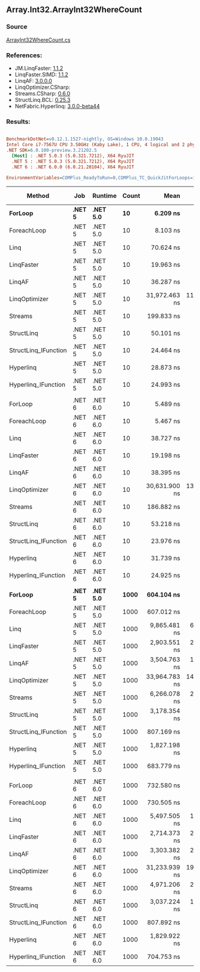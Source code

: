 ﻿## Array.Int32.ArrayInt32WhereCount

### Source
[ArrayInt32WhereCount.cs](../LinqBenchmarks/Array/Int32/ArrayInt32WhereCount.cs)

### References:
- JM.LinqFaster: [1.1.2](https://www.nuget.org/packages/JM.LinqFaster/1.1.2)
- LinqFaster.SIMD: [1.1.2](https://www.nuget.org/packages/LinqFaster.SIMD/1.0.3)
- LinqAF: [3.0.0.0](https://www.nuget.org/packages/LinqAF/3.0.0.0)
- LinqOptimizer.CSharp: [](https://www.nuget.org/packages/LinqOptimizer.CSharp/)
- Streams.CSharp: [0.6.0](https://www.nuget.org/packages/Streams.CSharp/0.6.0)
- StructLinq.BCL: [0.25.3](https://www.nuget.org/packages/StructLinq.BCL/0.25.3)
- NetFabric.Hyperlinq: [3.0.0-beta44](https://www.nuget.org/packages/NetFabric.Hyperlinq/3.0.0-beta44)

### Results:
``` ini

BenchmarkDotNet=v0.12.1.1527-nightly, OS=Windows 10.0.19043
Intel Core i7-7567U CPU 3.50GHz (Kaby Lake), 1 CPU, 4 logical and 2 physical cores
.NET SDK=6.0.100-preview.3.21202.5
  [Host] : .NET 5.0.3 (5.0.321.7212), X64 RyuJIT
  .NET 5 : .NET 5.0.3 (5.0.321.7212), X64 RyuJIT
  .NET 6 : .NET 6.0.0 (6.0.21.20104), X64 RyuJIT

EnvironmentVariables=COMPlus_ReadyToRun=0,COMPlus_TC_QuickJitForLoops=1,COMPlus_TieredPGO=1  

```
|               Method |    Job |  Runtime | Count |          Mean |       Error |      StdDev |    Ratio | RatioSD |  Gen 0 | Gen 1 | Gen 2 | Allocated |
|--------------------- |------- |--------- |------ |--------------:|------------:|------------:|---------:|--------:|-------:|------:|------:|----------:|
|              **ForLoop** | **.NET 5** | **.NET 5.0** |    **10** |      **6.209 ns** |   **0.0677 ns** |   **0.0529 ns** |     **1.00** |    **0.00** |      **-** |     **-** |     **-** |         **-** |
|          ForeachLoop | .NET 5 | .NET 5.0 |    10 |      8.103 ns |   0.0451 ns |   0.0400 ns |     1.31 |    0.01 |      - |     - |     - |         - |
|                 Linq | .NET 5 | .NET 5.0 |    10 |     70.624 ns |   0.1811 ns |   0.1694 ns |    11.37 |    0.10 | 0.0153 |     - |     - |      32 B |
|           LinqFaster | .NET 5 | .NET 5.0 |    10 |     19.963 ns |   0.1789 ns |   0.1586 ns |     3.22 |    0.03 |      - |     - |     - |         - |
|               LinqAF | .NET 5 | .NET 5.0 |    10 |     36.287 ns |   0.1463 ns |   0.1368 ns |     5.84 |    0.05 |      - |     - |     - |         - |
|        LinqOptimizer | .NET 5 | .NET 5.0 |    10 | 31,972.463 ns | 116.0666 ns | 108.5688 ns | 5,150.69 |   47.45 | 9.1553 |     - |     - |  19,155 B |
|              Streams | .NET 5 | .NET 5.0 |    10 |    199.833 ns |   0.8858 ns |   0.7853 ns |    32.21 |    0.26 | 0.1721 |     - |     - |     360 B |
|           StructLinq | .NET 5 | .NET 5.0 |    10 |     50.101 ns |   0.5631 ns |   0.5267 ns |     8.06 |    0.08 | 0.0306 |     - |     - |      64 B |
| StructLinq_IFunction | .NET 5 | .NET 5.0 |    10 |     24.464 ns |   0.1153 ns |   0.1079 ns |     3.94 |    0.04 |      - |     - |     - |         - |
|            Hyperlinq | .NET 5 | .NET 5.0 |    10 |     28.873 ns |   0.0727 ns |   0.1235 ns |     4.65 |    0.04 |      - |     - |     - |         - |
|  Hyperlinq_IFunction | .NET 5 | .NET 5.0 |    10 |     24.993 ns |   0.0735 ns |   0.0688 ns |     4.03 |    0.03 |      - |     - |     - |         - |
|                      |        |          |       |               |             |             |          |         |        |       |       |           |
|              ForLoop | .NET 6 | .NET 6.0 |    10 |      5.489 ns |   0.0291 ns |   0.0258 ns |     1.00 |    0.00 |      - |     - |     - |         - |
|          ForeachLoop | .NET 6 | .NET 6.0 |    10 |      5.467 ns |   0.0314 ns |   0.0278 ns |     1.00 |    0.01 |      - |     - |     - |         - |
|                 Linq | .NET 6 | .NET 6.0 |    10 |     38.727 ns |   0.3446 ns |   0.2691 ns |     7.05 |    0.05 | 0.0153 |     - |     - |      32 B |
|           LinqFaster | .NET 6 | .NET 6.0 |    10 |     19.198 ns |   0.0668 ns |   0.0625 ns |     3.50 |    0.02 |      - |     - |     - |         - |
|               LinqAF | .NET 6 | .NET 6.0 |    10 |     38.395 ns |   0.1423 ns |   0.1331 ns |     6.99 |    0.03 |      - |     - |     - |         - |
|        LinqOptimizer | .NET 6 | .NET 6.0 |    10 | 30,631.900 ns | 136.8179 ns | 121.2855 ns | 5,580.88 |   44.51 | 8.9722 |     - |     - |  19,098 B |
|              Streams | .NET 6 | .NET 6.0 |    10 |    186.882 ns |   0.7078 ns |   0.6621 ns |    34.06 |    0.18 | 0.1721 |     - |     - |     360 B |
|           StructLinq | .NET 6 | .NET 6.0 |    10 |     53.218 ns |   0.1511 ns |   0.1262 ns |     9.70 |    0.06 | 0.0306 |     - |     - |      64 B |
| StructLinq_IFunction | .NET 6 | .NET 6.0 |    10 |     23.976 ns |   0.0670 ns |   0.0523 ns |     4.37 |    0.03 |      - |     - |     - |         - |
|            Hyperlinq | .NET 6 | .NET 6.0 |    10 |     31.739 ns |   0.1444 ns |   0.1351 ns |     5.78 |    0.03 |      - |     - |     - |         - |
|  Hyperlinq_IFunction | .NET 6 | .NET 6.0 |    10 |     24.925 ns |   0.0805 ns |   0.0713 ns |     4.54 |    0.03 |      - |     - |     - |         - |
|                      |        |          |       |               |             |             |          |         |        |       |       |           |
|              **ForLoop** | **.NET 5** | **.NET 5.0** |  **1000** |    **604.104 ns** |   **4.1057 ns** |   **3.8405 ns** |     **1.00** |    **0.00** |      **-** |     **-** |     **-** |         **-** |
|          ForeachLoop | .NET 5 | .NET 5.0 |  1000 |    607.012 ns |   3.7346 ns |   3.1185 ns |     1.00 |    0.01 |      - |     - |     - |         - |
|                 Linq | .NET 5 | .NET 5.0 |  1000 |  9,865.481 ns |  60.9318 ns |  56.9956 ns |    16.33 |    0.09 | 0.0153 |     - |     - |      32 B |
|           LinqFaster | .NET 5 | .NET 5.0 |  1000 |  2,903.551 ns |  26.7789 ns |  22.3616 ns |     4.80 |    0.06 |      - |     - |     - |         - |
|               LinqAF | .NET 5 | .NET 5.0 |  1000 |  3,504.763 ns |  14.8979 ns |  13.9355 ns |     5.80 |    0.05 |      - |     - |     - |         - |
|        LinqOptimizer | .NET 5 | .NET 5.0 |  1000 | 33,964.783 ns | 141.4696 ns | 110.4501 ns |    56.22 |    0.40 | 9.1553 |     - |     - |  19,155 B |
|              Streams | .NET 5 | .NET 5.0 |  1000 |  6,266.078 ns |  20.3820 ns |  15.9130 ns |    10.37 |    0.07 | 0.1678 |     - |     - |     360 B |
|           StructLinq | .NET 5 | .NET 5.0 |  1000 |  3,178.354 ns |   9.3407 ns |   8.2802 ns |     5.26 |    0.04 | 0.0305 |     - |     - |      64 B |
| StructLinq_IFunction | .NET 5 | .NET 5.0 |  1000 |    807.169 ns |   3.2150 ns |   2.6846 ns |     1.34 |    0.01 |      - |     - |     - |         - |
|            Hyperlinq | .NET 5 | .NET 5.0 |  1000 |  1,827.198 ns |   5.6934 ns |   5.3256 ns |     3.02 |    0.02 |      - |     - |     - |         - |
|  Hyperlinq_IFunction | .NET 5 | .NET 5.0 |  1000 |    683.779 ns |   2.0514 ns |   1.9189 ns |     1.13 |    0.01 |      - |     - |     - |         - |
|                      |        |          |       |               |             |             |          |         |        |       |       |           |
|              ForLoop | .NET 6 | .NET 6.0 |  1000 |    732.580 ns |   2.5456 ns |   2.2566 ns |     1.00 |    0.00 |      - |     - |     - |         - |
|          ForeachLoop | .NET 6 | .NET 6.0 |  1000 |    730.505 ns |   5.1848 ns |   4.8499 ns |     1.00 |    0.01 |      - |     - |     - |         - |
|                 Linq | .NET 6 | .NET 6.0 |  1000 |  5,497.505 ns |  19.9059 ns |  17.6461 ns |     7.50 |    0.03 | 0.0153 |     - |     - |      32 B |
|           LinqFaster | .NET 6 | .NET 6.0 |  1000 |  2,714.373 ns |  27.2238 ns |  22.7331 ns |     3.71 |    0.03 |      - |     - |     - |         - |
|               LinqAF | .NET 6 | .NET 6.0 |  1000 |  3,303.382 ns |  22.5664 ns |  21.1086 ns |     4.51 |    0.04 |      - |     - |     - |         - |
|        LinqOptimizer | .NET 6 | .NET 6.0 |  1000 | 31,233.939 ns | 199.6239 ns | 186.7283 ns |    42.65 |    0.31 | 9.0942 |     - |     - |  19,098 B |
|              Streams | .NET 6 | .NET 6.0 |  1000 |  4,971.206 ns |  21.0832 ns |  19.7212 ns |     6.79 |    0.04 | 0.1678 |     - |     - |     360 B |
|           StructLinq | .NET 6 | .NET 6.0 |  1000 |  3,037.224 ns |  16.9653 ns |  15.8694 ns |     4.15 |    0.02 | 0.0305 |     - |     - |      64 B |
| StructLinq_IFunction | .NET 6 | .NET 6.0 |  1000 |    807.892 ns |   4.4545 ns |   4.1667 ns |     1.10 |    0.01 |      - |     - |     - |         - |
|            Hyperlinq | .NET 6 | .NET 6.0 |  1000 |  1,829.922 ns |   8.6652 ns |   7.2358 ns |     2.50 |    0.01 |      - |     - |     - |         - |
|  Hyperlinq_IFunction | .NET 6 | .NET 6.0 |  1000 |    704.753 ns |   2.6492 ns |   2.4781 ns |     0.96 |    0.00 |      - |     - |     - |         - |
